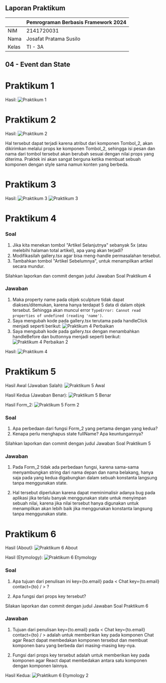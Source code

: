 ## Laporan Praktikum

|  | Pemrograman Berbasis Framework 2024 |
|--|--|
| NIM |  2141720031 |
| Nama |  Josafat Pratama Susilo |
| Kelas | TI - 3A |

## 04 - Event dan State

# Praktikum 1

Hasil:
![Praktikum 1](report-assets/praktikum-1.png)

# Praktikum 2

Hasil:
![Praktikum 2](report-assets/praktikum-2.png)

Hal tersebut dapat terjadi karena atribut dari komponen Tombol_2, akan dikirimkan melalui props ke komponen Tombol_2, sehingga isi pesan dan nama dari tombol tersebut akan berubah sesuai dengan nilai props yang diterima. Praktek ini akan sangat berguna ketika membuat sebuah komponen dengan style sama namun konten yang berbeda.

# Praktikum 3

Hasil:
![Praktikum 3](report-assets/praktikum-3-1.png)
![Praktikum 3](report-assets/praktikum-3-2.png)

# Praktikum 4

### Soal

1. Jika kita menekan tombol "Artikel Selanjutnya" sebanyak 5x (atau melebihi halaman total artikel), apa yang akan terjadi?
2. Modifikasilah gallery.tsx agar bisa meng-handle permasalahan tersebut.
3. Tambahkan tombol "Artikel Sebelumnya", untuk menampilkan artikel secara mundur.

Silahkan laporkan dan commit dengan judul Jawaban Soal Praktikum 4

### Jawaban

1. Maka property name pada objek sculpture tidak dapat diakses/ditemukan, karena hanya terdapat 5 data di dalam objek tersebut. Sehingga akan muncul error `TypeError: Cannot read properties of undefined (reading 'name')`.
2. Saya mengubah kode pada gallery.tsx terutama pada handleClick menjadi seperti berikut:
![Praktikum 4 Perbaikan](report-assets/praktikum-4-perbaikan.png)
3. Saya mengubah kode pada gallery.tsx dengan menambahkan handleBefore dan buttonnya menjadi seperti berikut:
![Praktikum 4 Perbaikan 2](report-assets/praktikum-4-perbaikan-2.png)

Hasil:
![Praktikum 4](report-assets/praktikum-4.png)

# Praktikum 5

Hasil Awal (Jawaban Salah):
![Praktikum 5 Awal](report-assets/praktikum-5-1.png)

Hasil Kedua (Jawaban Benar):
![Praktikum 5 Benar](report-assets/praktikum-5-2.png)

Hasil Form_2:
![Praktikum 5 Form 2](report-assets/praktikum-5-3.png)

### Soal
1. Apa perbedaan dari fungsi Form_2 yang pertama dengan yang kedua?
2. Kenapa perlu menghapus state fullName? Apa keuntungannya?

Silahkan laporkan dan commit dengan judul Jawaban Soal Praktikum 5

### Jawaban
1. Pada Form_2 tidak ada perbedaan fungsi, karena sama-sama menyambungkan string dari nama depan dan nama belakang, hanya saja pada yang kedua digabungkan dalam sebuah konstanta langsung tanpa menggunakan state.

2. Hal tersebut diperlukan karena dapat meminimalisir adanya bug pada aplikasi jika terlalu banyak menggunakan state untuk menyimpan sebuah nilai, karena jika nilai tersebut hanya digunakan untuk menampilkan akan lebih baik jika menggunakan konstanta langsung tanpa menggunakan state.

# Praktikum 6

Hasil (About):
![Praktikum 6 About](report-assets/praktikum-6.png)

Hasil (Etymology):
![Praktikum 6 Etymology](report-assets/praktikum-6-2.png)

### Soal
1. Apa tujuan dari penulisan ini key={to.email} pada < Chat key={to.email} contact={to} / > ?

2. Apa fungsi dari props key tersebut?

Silakan laporkan dan commit dengan judul Jawaban Soal Praktikum 6

### Jawaban
1. Tujuan dari penulisan key={to.email} pada < Chat key={to.email} contact={to} / > adalah untuk memberikan key pada komponen Chat agar React dapat membedakan komponen tersebut dan membuat komponen baru yang berbeda dari masing-masing key-nya.

2. Fungsi dari props key tersebut adalah untuk memberikan key pada komponen agar React dapat membedakan antara satu komponen dengan komponen lainnya.

Hasil Kedua:
![Praktikum 6 Etymology 2](report-assets/praktikum-6-3.png)